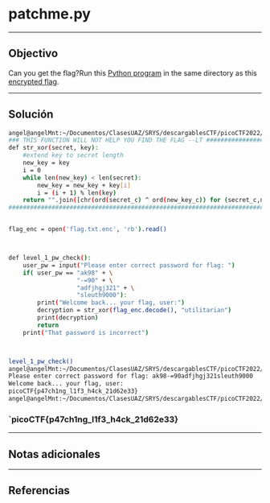 # patchme.py

---
## Objectivo

Can you get the flag?Run this [Python program](https://artifacts.picoctf.net/c/387/patchme.flag.py) in the same directory as this [encrypted flag](https://artifacts.picoctf.net/c/387/flag.txt.enc).

---
## Solución

``` sh
angel@angelMnt:~/Documentos/ClasesUAZ/SRYS/descargablesCTF/picoCTF2022/ReverseEngineering$ cat patchme.flag.py 
### THIS FUNCTION WILL NOT HELP YOU FIND THE FLAG --LT ########################
def str_xor(secret, key):
    #extend key to secret length
    new_key = key
    i = 0
    while len(new_key) < len(secret):
        new_key = new_key + key[i]
        i = (i + 1) % len(key)        
    return "".join([chr(ord(secret_c) ^ ord(new_key_c)) for (secret_c,new_key_c) in zip(secret,new_key)])
###############################################################################


flag_enc = open('flag.txt.enc', 'rb').read()



def level_1_pw_check():
    user_pw = input("Please enter correct password for flag: ")
    if( user_pw == "ak98" + \
                   "-=90" + \
                   "adfjhgj321" + \
                   "sleuth9000"):
        print("Welcome back... your flag, user:")
        decryption = str_xor(flag_enc.decode(), "utilitarian")
        print(decryption)
        return
    print("That password is incorrect")



level_1_pw_check()
angel@angelMnt:~/Documentos/ClasesUAZ/SRYS/descargablesCTF/picoCTF2022/ReverseEngineering$ python3 patchme.flag.py
Please enter correct password for flag: ak98-=90adfjhgj321sleuth9000
Welcome back... your flag, user:
picoCTF{p47ch1ng_l1f3_h4ck_21d62e33}
angel@angelMnt:~/Documentos/ClasesUAZ/SRYS/descargablesCTF/picoCTF2022/ReverseEngineering$ 


```

### `picoCTF{p47ch1ng_l1f3_h4ck_21d62e33}

---
## Notas adicionales


---
## Referencias

	